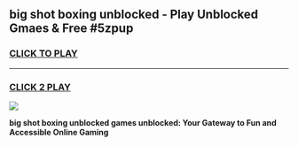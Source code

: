 
## big shot boxing unblocked - Play Unblocked Gmaes & Free #5zpup
<h3>
<a href="https://premium.freeplayer.one?title=big_shot_boxing_unblocked&ref=03M">CLICK TO PLAY</a></h3>
<hr>

<h3>
<a href="https://premium.freeplayer.one?title=big_shot_boxing_unblocked&ref=03M">CLICK 2 PLAY</a>
  
</h3>

<a href="https://premium.freeplayer.one?title=big_shot_boxing_unblocked&ref=03M"><img src="https://clearcache.store/games.png"></a>


**big shot boxing unblocked games unblocked: Your Gateway to Fun and Accessible Online Gaming**
